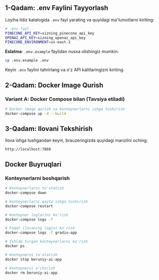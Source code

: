## 1-Qadam: .env Faylini Tayyorlash

Loyiha ildiz katalogida `.env` fayl yarating va quyidagi ma'lumotlarni kiriting:

```bash
# .env fayl
PINECONE_API_KEY=sizning_pinecone_api_key
OPENAI_API_KEY=sizning_openai_api_key
PINECONE_ENVIRONMENT=us-east-1
```

**Eslatma**: `.env.example` faylidan nusxa olishingiz mumkin:

```bash
cp .env.example .env
```

Keyin `.env` faylini tahrirlang va o'z API kalitlaringizni kiriting.

## 2-Qadam: Docker Image Qurish
### Variant A: Docker Compose bilan (Tavsiya etiladi)

```bash
# Docker image qurish va konteynerlarni ishga tushirish
docker-compose up -d --build
```

## 3-Qadam: Ilovani Tekshirish

Ilova ishga tushgandan keyin, brauzeringizda quyidagi manzilni oching:

```
http://localhost:7860
```

## Docker Buyruqlari

### Konteynerlarni boshqarish

```bash
# Konteynerlarni to'xtatish
docker-compose down

# Konteynerlarni qayta ishga tushirish
docker-compose restart

# Konteyner loglarini ko'rish
docker-compose logs -f

# Faqat ilovaning logini ko'rish
docker-compose logs -f gradio-app

# Ishlab turgan konteynerlarni ko'rish
docker ps

# Konteynerni to'xtatish
docker stop beruniy-ai-app

# Konteynerni o'chirish
docker rm beruniy-ai-app
```